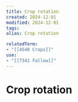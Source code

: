 ```yaml
---
title: Crop rotation
created: 2024-12-01
modified: 2024-12-01
tags: 
alias: Crop rotation

relatedTerm:
- "[[4548 Crops]]"
use:
- "[[7341 Fallow]]"
---
```

# Crop rotation
